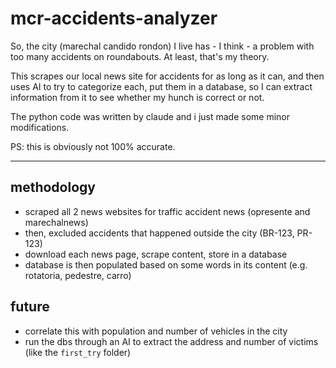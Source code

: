 # mcr-accidents-analyzer

So, the city (marechal candido rondon) I live has - I think - a problem with too
many accidents on roundabouts. At least, that's my theory.

This scrapes our local news site for accidents for as long as it can, and then
uses AI to try to categorize each, put them in a database, so I can extract
information from it to see whether my hunch is correct or not.

The python code was written by claude and i just made some minor modifications.

PS: this is obviously not 100% accurate.

---

## methodology

- scraped all 2 news websites for traffic accident news (opresente and
  marechalnews)
- then, excluded accidents that happened outside the city (BR-123, PR-123)
- download each news page, scrape content, store in a database
- database is then populated based on some words in its content (e.g. rotatoria,
  pedestre, carro)

## future

- correlate this with population and number of vehicles in the city
- run the dbs through an AI to extract the address and number of victims (like
  the `first_try` folder)
